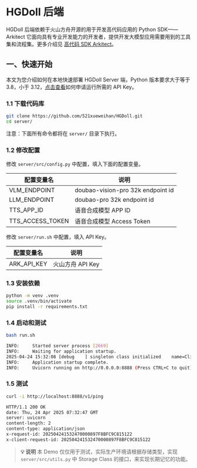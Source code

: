 # HGDoll 后端

HGDoll 后端依赖于火山方舟开源的用于开发高代码应用的 Python SDK——Arkitect 它面向具有专业开发能力的开发者，提供开发大模型应用需要用到的工具集和流程集。更多介绍见 [高代码 SDK Arkitect](https://github.com/volcengine/ai-app-lab/blob/main/arkitect/README.md)。


## 一、快速开始

本文为您介绍如何在本地快速部署 HGDoll Server 端，Python 版本要求大于等于 3.8，小于 3.12，[点击查看](../docs/key.md)如何申请运行所需的 API Key。

### 1.1 下载代码库

```bash
git clone https://github.com/521xueweihan/HGDoll.git
cd server/
```

注意：下面所有命令都将在 `server/` 目录下执行。

### 1.2 修改配置

修改 `server/src/config.py` 中配置，填入下面的配置变量。

| 配置变量名   | 说明                              |
| ------------ | --------------------------------- |
| VLM_ENDPOINT | doubao-vision-pro 32k endpoint id |
| LLM_ENDPOINT | doubao-pro 32k endpoint id        |
| TTS_APP_ID   | 语音合成模型 APP ID          |
| TTS_ACCESS_TOKEN      | 语音合成模型 Access Token           |

修改 `server/run.sh` 中配置，填入 API Key。

| 配置变量名  | 说明             |
| ----------- | ---------------- |
| ARK_API_KEY | 火山方舟 API Key |

### 1.3 安装依赖

```bash
python -m venv .venv
source .venv/bin/activate
pip install -r requirements.txt
```

### 1.4 启动和测试

```bash
bash run.sh

INFO:     Started server process [2669]
INFO:     Waiting for application startup.
2025-04-24 15:32:08 [debug    ] singleton class initialized    name=ClientPool
INFO:     Application startup complete.
INFO:     Uvicorn running on http://0.0.0.0:8888 (Press CTRL+C to quit)
```

### 1.5 测试

```bash 
curl -i http://localhost:8888/v1/ping

HTTP/1.1 200 OK
date: Thu, 24 Apr 2025 07:32:47 GMT
server: uvicorn
content-length: 2
content-type: application/json
x-request-id: 202504241532470000897F8BFC9C815122
x-client-request-id: 202504241532470000897F8BFC9C815122
```

> **💡 说明**
> 本 Demo 仅仅用于测试，实际生产环境请根据存储类型，实现 `server/src/utils.py` 中 Storage Class 的接口，来实现长期记忆的功能。